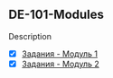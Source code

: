## DE-101-Modules
Description
* [x] [Задания - Модуль 1](https://github.com/Rusakltd/DE-101/blob/master/Module_01/readme.md)
* [x] [Задания - Модуль 2](https://github.com/Rusakltd/DE-101/blob/main/Module_02/readme.md)
